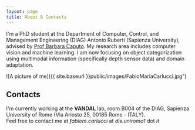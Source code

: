 ```yaml
---
layout: page
title: About & Contacts
---
```


I'm a PhD student at the Department of Computer, Control, and Management Engineering (DIAG) Antonio Ruberti (Sapienza University), advised by [Prof Barbara Caputo](https://scholar.google.it/citations?user=mHbdIAwAAAAJ).
My research area includes computer vision and machine learning. I am now focusing on object categorization using multimodal information (specifically depth sensor data) and domain adaptation. 

![A picture of me]({{ site.baseurl }}public/images/FabioMariaCarlucci.jpg")

## Contacts

I'm currently working at the **VANDAL** lab, room B004 of the DIAG, Sapienza University of Rome (Via Ariosto 25, 00185 Rome - ITALY).  
Feel free to contact me at _fabiom.carlucci_ at _dis.uniroma1_ dot _it_

